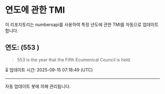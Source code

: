 
# 연도에 관한 TMI

이 리포지토리는 numbersapi를 사용하여 특정 년도에 관한 TMI를 자동으로 업데이트합니다.

## 연도: (553 )
> 553 is the year that the Fifth Ecumenical Council is held.

⏳ 업데이트 시간: 2025-09-15 07:18:49 (UTC)

---
자동 업데이트 봇에 의해 관리됩니다.
